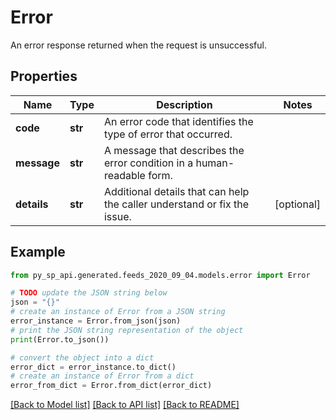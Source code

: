 # Error

An error response returned when the request is unsuccessful.

## Properties

Name | Type | Description | Notes
------------ | ------------- | ------------- | -------------
**code** | **str** | An error code that identifies the type of error that occurred. | 
**message** | **str** | A message that describes the error condition in a human-readable form. | 
**details** | **str** | Additional details that can help the caller understand or fix the issue. | [optional] 

## Example

```python
from py_sp_api.generated.feeds_2020_09_04.models.error import Error

# TODO update the JSON string below
json = "{}"
# create an instance of Error from a JSON string
error_instance = Error.from_json(json)
# print the JSON string representation of the object
print(Error.to_json())

# convert the object into a dict
error_dict = error_instance.to_dict()
# create an instance of Error from a dict
error_from_dict = Error.from_dict(error_dict)
```
[[Back to Model list]](../README.md#documentation-for-models) [[Back to API list]](../README.md#documentation-for-api-endpoints) [[Back to README]](../README.md)


